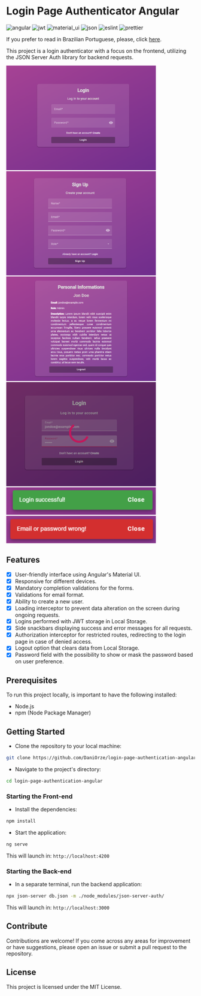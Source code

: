 # Login Page Authenticator Angular

![angular](https://img.shields.io/badge/Angular-DD0031?style=for-the-badge&logo=angular&logoColor=white)
![jwt](https://img.shields.io/badge/JWT-000000?style=for-the-badge&logo=JSON%20web%20tokens&logoColor=white)
![material_ui](https://img.shields.io/badge/Material%20UI-007FFF?style=for-the-badge&logo=mui&logoColor=white)
![json](https://img.shields.io/badge/json-5E5C5C?style=for-the-badge&logo=json&logoColor=white)
![eslint](https://img.shields.io/badge/eslint-3A33D1?style=for-the-badge&logo=eslint&logoColor=white)
![prettier](https://img.shields.io/badge/prettier-1A2C34?style=for-the-badge&logo=prettier&logoColor=F7BA3E)

If you prefer to read in Brazilian Portuguese, please, click [here](./README-ptbr.md).

This project is a login authenticator with a focus on the frontend, utilizing the JSON Server Auth library for backend requests.

<img src="src/assets/login_page.png" width="400px"/>
<img src="src/assets/signup_page.png" width="400px"/>
<img src="src/assets/loged_page.png" width="400px"/>
<img src="src/assets/loading_interceptor2.png" width="400px"/>
<img src="src/assets/snackbar_sucess.png" width="400px"/>
<img src="src/assets/snackbar_error.png" width="400px"/>

## Features

- [x] User-friendly interface using Angular's Material UI.
- [x] Responsive for different devices.
- [x] Mandatory completion validations for the forms.
- [x] Validations for email format.
- [x] Ability to create a new user.
- [x] Loading interceptor to prevent data alteration on the screen during ongoing requests.
- [x] Logins performed with JWT storage in Local Storage.
- [x] Side snackbars displaying success and error messages for all requests.
- [x] Authorization interceptor for restricted routes, redirecting to the login page in case of denied access.
- [x] Logout option that clears data from Local Storage.
- [x] Password field with the possibility to show or mask the password based on user preference.

## Prerequisites

To run this project locally, is important to have the following installed:

- Node.js
- npm (Node Package Manager)

## Getting Started

- Clone the repository to your local machine:

```bash
git clone https://github.com/DaniOrze/login-page-authentication-angular.git
```

- Navigate to the project's directory:

```bash
cd login-page-authentication-angular
```
### Starting the Front-end

- Install the dependencies:

```bash
npm install
```

- Start the application:

```bash
ng serve
```

This will launch in: `http://localhost:4200`

### Starting the Back-end

- In a separate terminal, run the backend application:

```bash
npx json-server db.json -m ./node_modules/json-server-auth/
```
This will launch in: `http://localhost:3000`


## Contribute

Contributions are welcome! If you come across any areas for improvement or have suggestions, please open an issue or submit a pull request to the repository.

## License

This project is licensed under the MIT License.
